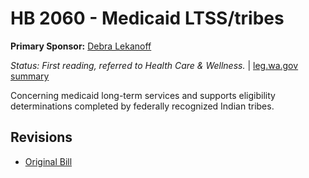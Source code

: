 # HB 2060 - Medicaid LTSS/tribes
**Primary Sponsor:** [Debra Lekanoff](/person/leg/lekanoff_de.md)

*Status: First reading, referred to Health Care & Wellness.* | [leg.wa.gov summary](https://app.leg.wa.gov/billsummary?BillNumber=2060&Year=2021)

Concerning medicaid long-term services and supports eligibility determinations completed by federally recognized Indian tribes.

## Revisions
* [Original Bill](1/)